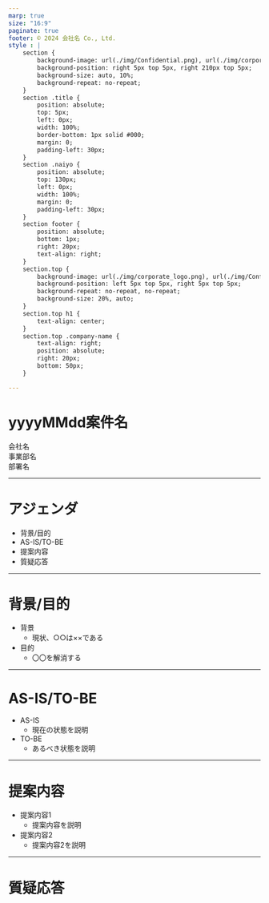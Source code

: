 ```yaml
---
marp: true
size: "16:9"
paginate: true
footer: © 2024 会社名 Co., Ltd.
style : |
    section {
        background-image: url(./img/Confidential.png), url(./img/corporate_logo.png);
        background-position: right 5px top 5px, right 210px top 5px;
        background-size: auto, 10%;
        background-repeat: no-repeat;
    }
    section .title {
        position: absolute;
        top: 5px;
        left: 0px;
        width: 100%;
        border-bottom: 1px solid #000;
        margin: 0;
        padding-left: 30px;
    }
    section .naiyo {
        position: absolute;
        top: 130px;
        left: 0px;
        width: 100%;
        margin: 0;
        padding-left: 30px;
    }
    section footer {
        position: absolute;
        bottom: 1px;
        right: 20px;
        text-align: right;
    }
    section.top {
        background-image: url(./img/corporate_logo.png), url(./img/Confidential.png);
        background-position: left 5px top 5px, right 5px top 5px;
        background-repeat: no-repeat, no-repeat;
        background-size: 20%, auto;
    }
    section.top h1 {
        text-align: center;
    }
    section.top .company-name {
        text-align: right;
        position: absolute;
        right: 20px;
        bottom: 50px;
    }

---
```

<!-- _class: top -->
# yyyyMMdd案件名

<div class="company-name">
    会社名<br>
    事業部名<br>
    部署名
</div>

---

<div class="title">

# アジェンダ

</div>

<div class="naiyo">

- 背景/目的
- AS-IS/TO-BE
- 提案内容
- 質疑応答

</div>

---

<div class="title">

# 背景/目的

</div>

<div class="naiyo">

- 背景
  - 現状、○○は××である
- 目的
  - 〇〇を解消する

</div>

---

<div class="title">

# AS-IS/TO-BE

</div>

<div class="naiyo">

- AS-IS
  - 現在の状態を説明
- TO-BE
  - あるべき状態を説明

</div>

---

<div class="title">

# 提案内容

</div>

<div class="naiyo">

- 提案内容1
  - 提案内容を説明
- 提案内容2
  - 提案内容2を説明

</div>

---

<div class="title">

# 質疑応答

</div>

<div class="naiyo">

</div>
